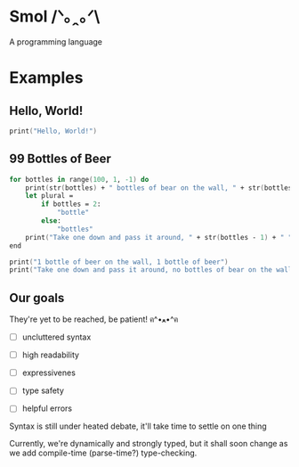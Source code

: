 # Smol /ᐠ｡ꞈ｡ᐟ\\
A programming language

# Examples
## Hello, World!
```fs
print("Hello, World!")
```
## 99 Bottles of Beer
```fs
for bottles in range(100, 1, -1) do 
    print(str(bottles) + " bottles of bear on the wall, " + str(bottles) + " bottles of beer")
    let plural = 
        if bottles = 2:
            "bottle"
        else:
            "bottles"
    print("Take one down and pass it around, " + str(bottles - 1) + " " + plural + " of bear on the wall")
end

print("1 bottle of beer on the wall, 1 bottle of beer")
print("Take one down and pass it around, no bottles of bear on the wall")
```

## Our goals
They're yet to be reached, be patient! ฅ^•ﻌ•^ฅ
- [ ] uncluttered syntax
- [ ] high readability
- [ ] expressivenes
- [ ] type safety
- [ ] helpful errors
  

Syntax is still under heated debate, it'll take time to settle on one thing

Currently, we're dynamically and strongly typed, but it shall soon change as we add compile-time (parse-time?) type-checking.
